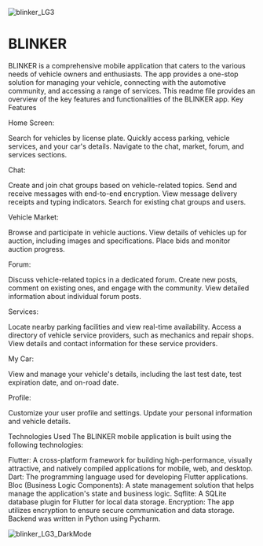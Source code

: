 ![blinker_LG3](https://github.com/oronmoz/BLINKER-App/assets/167132613/a18208df-b1b0-444c-8e05-7e3e658fcaf3)




# BLINKER


BLINKER is a comprehensive mobile application that caters to the various needs of vehicle owners and enthusiasts. The app provides a one-stop solution for managing your vehicle, connecting with the automotive community, and accessing a range of services. This readme file provides an overview of the key features and functionalities of the BLINKER app.
Key Features

Home Screen:

Search for vehicles by license plate.
Quickly access parking, vehicle services, and your car's details.
Navigate to the chat, market, forum, and services sections.


Chat:

Create and join chat groups based on vehicle-related topics.
Send and receive messages with end-to-end encryption.
View message delivery receipts and typing indicators.
Search for existing chat groups and users.


Vehicle Market:

Browse and participate in vehicle auctions.
View details of vehicles up for auction, including images and specifications.
Place bids and monitor auction progress.


Forum:

Discuss vehicle-related topics in a dedicated forum.
Create new posts, comment on existing ones, and engage with the community.
View detailed information about individual forum posts.


Services:

Locate nearby parking facilities and view real-time availability.
Access a directory of vehicle service providers, such as mechanics and repair shops.
View details and contact information for these service providers.


My Car:

View and manage your vehicle's details, including the last test date, test expiration date, and on-road date.


Profile:

Customize your user profile and settings.
Update your personal information and vehicle details.



Technologies Used
The BLINKER mobile application is built using the following technologies:

Flutter: A cross-platform framework for building high-performance, visually attractive, and natively compiled applications for mobile, web, and desktop.
Dart: The programming language used for developing Flutter applications.
Bloc (Business Logic Components): A state management solution that helps manage the application's state and business logic.
Sqflite: A SQLite database plugin for Flutter for local data storage.
Encryption: The app utilizes encryption to ensure secure communication and data storage.
Backend was written in Python using Pycharm.



![blinker_LG3_DarkMode](https://github.com/oronmoz/BLINKER-App/assets/167132613/4e24fd47-5923-4c08-8650-3e0f9e6c0594)


